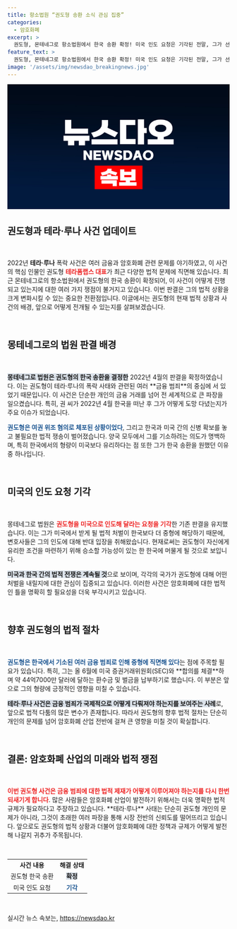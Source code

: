 ```yaml
---
title: 항소법원 “권도형 송환 소식 관심 집중”
categories:
  - 암호화폐
excerpt: >
  권도형, 몬테네그로 항소법원에서 한국 송환 확정! 미국 인도 요청은 기각된 전말, 그가 선택한 운명의 분기점은?
feature_text: >
  권도형, 몬테네그로 항소법원에서 한국 송환 확정! 미국 인도 요청은 기각된 전말, 그가 선택한 운명의 분기점은?
image: '/assets/img/newsdao_breakingnews.jpg'
---
```


<p><img src="/assets/img/newsdao_breakingnews.jpg" alt="pcversion 속보" /></p>

<h2 data-ke-size="size26">권도형과 테라·루나 사건 업데이트</h2>

<p data-ke-size="size16">&nbsp;</p>

<p data-ke-size="size16">2022년 <b>테라·루나</b> 폭락 사건은 여러 금융과 암호화폐 관련 문제를 야기하였고, 이 사건의 핵심 인물인 권도형 <b><span style="color: #ee2323;">테라폼랩스 대표</span></b>가 최근 다양한 법적 문제에 직면해 있습니다. 최근 몬테네그로의 항소법원에서 권도형의 한국 송환이 확정되어, 이 사건이 어떻게 진행되고 있는지에 대한 여러 가지 쟁점이 불거지고 있습니다. 이번 판결은 그의 법적 상황을 크게 변화시킬 수 있는 중요한 전환점입니다. 이글에서는 권도형의 현재 법적 상황과 사건의 배경, 앞으로 어떻게 전개될 수 있는지를 살펴보겠습니다.</p>

<p data-ke-size="size16">&nbsp;</p>

<h2 data-ke-size="size26">몽테네그로의 법원 판결 배경</h2>

<p data-ke-size="size16">&nbsp;</p>

<p data-ke-size="size16"><b><span style="background-color: #21538527;">몽테네그로 법원은 권도형의 한국 송환을 결정한</span></b> 2022년 4월의 판결을 확정하였습니다. 이는 권도형이 테라·루나의 폭락 사태와 관련된 여러 **금융 범죄**의 중심에 서 있었기 때문입니다. 이 사건은 단순한 개인의 금융 거래를 넘어 전 세계적으로 큰 파장을 일으켰습니다. 특히, 권 씨가 2022년 4월 한국을 떠난 후 그가 어떻게 도망 다녔는지가 주요 이슈가 되었습니다.</p>

<p data-ke-size="size16"><b><span style="color: #1a5490;">권도형은 여권 위조 혐의로 체포된 상황이었다</span></b>, 그리고 한국과 미국 간의 신병 확보를 놓고 불필요한 법적 쟁송이 벌어졌습니다. 양국 모두에서 그를 기소하려는 의도가 명백하며, 특히 한국에서의 형량이 미국보다 유리하다는 점 또한 그가 한국 송환을 원했던 이유 중 하나입니다.</p>

<p data-ke-size="size16">&nbsp;</p>

<h2 data-ke-size="size26">미국의 인도 요청 기각</h2>

<p data-ke-size="size16">&nbsp;</p>

<p data-ke-size="size16">몽테네그로 법원은 <b><span style="color: #ee2323;">권도형을 미국으로 인도해 달라는 요청을 기각</span></b>한 기존 판결을 유지했습니다. 이는 그가 미국에서 받게 될 법적 처벌이 한국보다 더 중형에 해당하기 때문에, 변호사들은 그의 인도에 대해 반대 입장을 취해왔습니다. 현재로써는 권도형이 자신에게 유리한 조건을 마련하기 위해 승소할 가능성이 있는 한 한국에 머물게 될 것으로 보입니다.</p>

<p data-ke-size="size16"><b><span style="background-color: #21538527;">미국과 한국 간의 법적 전쟁은 계속될 것</span></b>으로 보이며, 각각의 국가가 권도형에 대해 어떤 처벌을 내릴지에 대한 관심이 집중되고 있습니다. 이러한 사건은 암호화폐에 대한 법적인 틀을 명확히 할 필요성을 더욱 부각시키고 있습니다.</p>

<p data-ke-size="size16">&nbsp;</p>

<h2 data-ke-size="size26">향후 권도형의 법적 절차</h2>

<p data-ke-size="size16">&nbsp;</p>

<p data-ke-size="size16"><b><span style="color: #1a5490;">권도형은 한국에서 기소된 여러 금융 범죄로 인해 중형에 직면해 있다</span></b>는 점에 주목할 필요가 있습니다. 특히, 그는 올 6월에 미국 증권거래위원회(SEC)와 **합의를 체결**하며 약 44억7000만 달러에 달하는 환수금 및 벌금을 납부하기로 했습니다. 이 부분은 앞으로 그의 형량에 긍정적인 영향을 미칠 수 있습니다.</p>

<p data-ke-size="size16"><b><span style="background-color: #21538527;">테라·루나 사건은 금융 범죄가 국제적으로 어떻게 다뤄져야 하는지를 보여주는 사례</span></b>로, 앞으로 법적 다툼의 많은 변수가 존재합니다. 따라서 권도형의 향후 법적 절차는 단순히 개인의 문제를 넘어 암호화폐 산업 전반에 걸쳐 큰 영향을 미칠 것이 확실합니다.</p>

<p data-ke-size="size16">&nbsp;</p>

<h2 data-ke-size="size26">결론: 암호화폐 산업의 미래와 법적 쟁점</h2>

<p data-ke-size="size16">&nbsp;</p>

<p data-ke-size="size16"><b><span style="color: #ee2323;">이번 권도형 사건은 금융 범죄에 대한 법적 제재가 어떻게 이루어져야 하는지를 다시 한번 되새기게 합니다</span></b>. 많은 사람들은 암호화폐 산업이 발전하기 위해서는 더욱 명확한 법적 규제가 필요하다고 주장하고 있습니다. **테라·루나** 사태는 단순히 권도형 개인의 문제가 아니라, 그것이 초래한 여러 파장을 통해 시장 전반의 신뢰도를 떨어뜨리고 있습니다. 앞으로도 권도형의 법적 상황과 더불어 암호화폐에 대한 정책과 규제가 어떻게 발전해 나갈지 귀추가 주목됩니다.</p>

<p data-ke-size="size16">&nbsp;</p>

<table style="width: 100%;">
    <tr>
        <td style="text-align: center; height: 17px;"><b>사건 내용</b></td>
        <td style="text-align: center; height: 17px;"><b>해결 상태</b></td>
    </tr>
    <tr>
        <td style="text-align: center; height: 17px;">권도형 한국 송환</td>
        <td style="text-align: center; height: 17px;"><b><span style="background-color: #21538527;">확정</span></b></td>
    </tr>
    <tr>
        <td style="text-align: center; height: 17px;">미국 인도 요청</td>
        <td style="text-align: center; height: 17px;"><b><span style="color: #1a5490;">기각</span></b></td>
    </tr>
</table>

<p data-ke-size="size16">&nbsp;</p>
실시간 뉴스 속보는, <a href="https://newsdao.kr" rel="dofollow">https://newsdao.kr</a>


